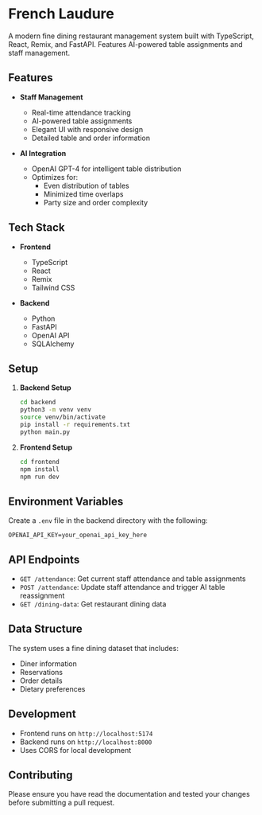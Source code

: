 # French Laudure

A modern fine dining restaurant management system built with TypeScript, React, Remix, and FastAPI. Features AI-powered table assignments and staff management.

## Features

- **Staff Management**
  - Real-time attendance tracking
  - AI-powered table assignments
  - Elegant UI with responsive design
  - Detailed table and order information

- **AI Integration**
  - OpenAI GPT-4 for intelligent table distribution
  - Optimizes for:
    - Even distribution of tables
    - Minimized time overlaps
    - Party size and order complexity

## Tech Stack

- **Frontend**
  - TypeScript
  - React
  - Remix
  - Tailwind CSS

- **Backend**
  - Python
  - FastAPI
  - OpenAI API
  - SQLAlchemy

## Setup

1. **Backend Setup**
   ```bash
   cd backend
   python3 -m venv venv
   source venv/bin/activate
   pip install -r requirements.txt
   python main.py
   ```

2. **Frontend Setup**
   ```bash
   cd frontend
   npm install
   npm run dev
   ```

## Environment Variables

Create a `.env` file in the backend directory with the following:

```env
OPENAI_API_KEY=your_openai_api_key_here
```

## API Endpoints

- `GET /attendance`: Get current staff attendance and table assignments
- `POST /attendance`: Update staff attendance and trigger AI table reassignment
- `GET /dining-data`: Get restaurant dining data

## Data Structure

The system uses a fine dining dataset that includes:
- Diner information
- Reservations
- Order details
- Dietary preferences

## Development

- Frontend runs on `http://localhost:5174`
- Backend runs on `http://localhost:8000`
- Uses CORS for local development

## Contributing

Please ensure you have read the documentation and tested your changes before submitting a pull request.
